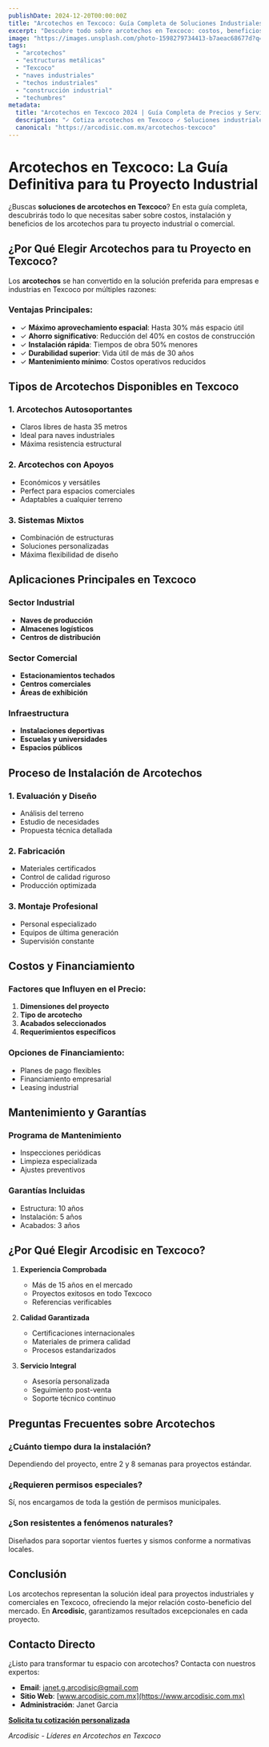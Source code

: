 ```yaml
---
publishDate: 2024-12-20T00:00:00Z
title: "Arcotechos en Texcoco: Guía Completa de Soluciones Industriales"
excerpt: "Descubre todo sobre arcotechos en Texcoco: costos, beneficios, instalación y mantenimiento. Expertos en techos industriales y estructuras metálicas para tu negocio."
image: "https://images.unsplash.com/photo-1598279734413-b7aeac68677d?q=80&w=735&auto=format&fit=crop&ixlib=rb-4.0.3&ixid=M3wxMjA3fDB8MHxwaG90by1wYWdlfHx8fGVufDB8fHx8fA%3D%3D"
tags:
  - "arcotechos"
  - "estructuras metálicas"
  - "Texcoco"
  - "naves industriales"
  - "techos industriales"
  - "construcción industrial"
  - "techumbres"
metadata:
  title: "Arcotechos en Texcoco 2024 | Guía Completa de Precios y Servicios"
  description: "✓ Cotiza arcotechos en Texcoco ✓ Soluciones industriales a medida ✓ Instalación profesional ✓ Mejor relación calidad-precio garantizada"
  canonical: "https://arcodisic.com.mx/arcotechos-texcoco"
---
```


# Arcotechos en Texcoco: La Guía Definitiva para tu Proyecto Industrial

¿Buscas **soluciones de arcotechos en Texcoco**? En esta guía completa, descubrirás todo lo que necesitas saber sobre costos, instalación y beneficios de los arcotechos para tu proyecto industrial o comercial.

## ¿Por Qué Elegir Arcotechos para tu Proyecto en Texcoco?

Los **arcotechos** se han convertido en la solución preferida para empresas e industrias en Texcoco por múltiples razones:

### Ventajas Principales:
- ✓ **Máximo aprovechamiento espacial**: Hasta 30% más espacio útil
- ✓ **Ahorro significativo**: Reducción del 40% en costos de construcción
- ✓ **Instalación rápida**: Tiempos de obra 50% menores
- ✓ **Durabilidad superior**: Vida útil de más de 30 años
- ✓ **Mantenimiento mínimo**: Costos operativos reducidos

## Tipos de Arcotechos Disponibles en Texcoco

### 1. **Arcotechos Autosoportantes**
- Claros libres de hasta 35 metros
- Ideal para naves industriales
- Máxima resistencia estructural

### 2. **Arcotechos con Apoyos**
- Económicos y versátiles
- Perfect para espacios comerciales
- Adaptables a cualquier terreno

### 3. **Sistemas Mixtos**
- Combinación de estructuras
- Soluciones personalizadas
- Máxima flexibilidad de diseño

## Aplicaciones Principales en Texcoco

### Sector Industrial
- **Naves de producción**
- **Almacenes logísticos**
- **Centros de distribución**

### Sector Comercial
- **Estacionamientos techados**
- **Centros comerciales**
- **Áreas de exhibición**

### Infraestructura
- **Instalaciones deportivas**
- **Escuelas y universidades**
- **Espacios públicos**

## Proceso de Instalación de Arcotechos

### 1. **Evaluación y Diseño**
- Análisis del terreno
- Estudio de necesidades
- Propuesta técnica detallada

### 2. **Fabricación**
- Materiales certificados
- Control de calidad riguroso
- Producción optimizada

### 3. **Montaje Profesional**
- Personal especializado
- Equipos de última generación
- Supervisión constante

## Costos y Financiamiento

### Factores que Influyen en el Precio:
1. **Dimensiones del proyecto**
2. **Tipo de arcotecho**
3. **Acabados seleccionados**
4. **Requerimientos específicos**

### Opciones de Financiamiento:
- Planes de pago flexibles
- Financiamiento empresarial
- Leasing industrial

## Mantenimiento y Garantías

### Programa de Mantenimiento
- Inspecciones periódicas
- Limpieza especializada
- Ajustes preventivos

### Garantías Incluidas
- Estructura: 10 años
- Instalación: 5 años
- Acabados: 3 años

## ¿Por Qué Elegir Arcodisic en Texcoco?

1. **Experiencia Comprobada**
   - Más de 15 años en el mercado
   - Proyectos exitosos en todo Texcoco
   - Referencias verificables

2. **Calidad Garantizada**
   - Certificaciones internacionales
   - Materiales de primera calidad
   - Procesos estandarizados

3. **Servicio Integral**
   - Asesoría personalizada
   - Seguimiento post-venta
   - Soporte técnico continuo

## Preguntas Frecuentes sobre Arcotechos

### ¿Cuánto tiempo dura la instalación?
Dependiendo del proyecto, entre 2 y 8 semanas para proyectos estándar.

### ¿Requieren permisos especiales?
Sí, nos encargamos de toda la gestión de permisos municipales.

### ¿Son resistentes a fenómenos naturales?
Diseñados para soportar vientos fuertes y sismos conforme a normativas locales.

## Conclusión

Los arcotechos representan la solución ideal para proyectos industriales y comerciales en Texcoco, ofreciendo la mejor relación costo-beneficio del mercado. En **Arcodisic**, garantizamos resultados excepcionales en cada proyecto.

## Contacto Directo

¿Listo para transformar tu espacio con arcotechos? Contacta con nuestros expertos:

- **Email**: [janet.g.arcodisic@gmail.com](mailto:janet.g.arcodisic@gmail.com)
- **Sitio Web**: [www.arcodisic.com.mx](https://www.arcodisic.com.mx)
- **Administración**: Janet Garcia

**[Solicita tu cotización personalizada](https://arcodisic.com.mx/contact)**

*Arcodisic - Líderes en Arcotechos en Texcoco* 